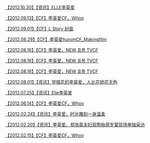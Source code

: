 <a href="https://weibo.com/ttarticle/p/show?id=2309404415025518346283" rel="nofollow">【2012.10.30】【资讯】ELLE李英爱</a>

<a href="https://weibo.com/6493535909/IibVhAoBm" rel="nofollow">【2012.09.13】【CF】李英爱CF，Whoo</a>

<a href="https://weibo.com/6493535909/Iqx6YeA6j" rel="nofollow">【2012.09.01】【CF】L Story 封面</a>

<a href="https://weibo.com/6493535909/I6krg9VXk" rel="nofollow">【2012.08.29】【CF】李英爱huromCF_Makingfilm</a>

<a href="https://weibo.com/6493535909/I6klysO8M" rel="nofollow">【2012.08.16】【CF】李英爱，NEW 휴롬 TVCF</a>

<a href="https://weibo.com/6493535909/I6kj3AeNC" rel="nofollow">【2012.08.16】【CF】李英爱，NEW 휴롬 TVCF</a>

<a href="https://weibo.com/6493535909/I6khmFM28" rel="nofollow">【2012.08.16】【CF】李英爱，NEW 휴롬 TVCF</a>

<a href="https://weibo.com/6493535909/IqI3B1XET" rel="nofollow">【2012.08.01】【资讯】学插花的李英爱，人比花娇花无色</a>

<a href="https://weibo.com/6493535909/I6iPU1ImS" rel="nofollow">【2012.07.25】【资讯】Elle李英爱</a>

<a href="https://weibo.com/6493535909/Ii2qn9FeK" rel="nofollow">【2012.06.14】【CF】李英爱CF，Whoo</a>

<a href="https://weibo.com/3965220781/J0GFForKp" rel="nofollow">【2012.02.24】【资讯】李英爱，时光雕刻一身温柔</a>

<a href="https://weibo.com/6493535909/Ht90AqFRu" rel="nofollow">【2012.02.20】【资讯】李英爱、郑浩英夫妇双胞胎周岁宴现场单独采访</a>

<a href="https://weibo.com/6493535909/IhSRt4Dhy" rel="nofollow">【2012.02.15】【CF】李英爱CF，Whoo</a>
